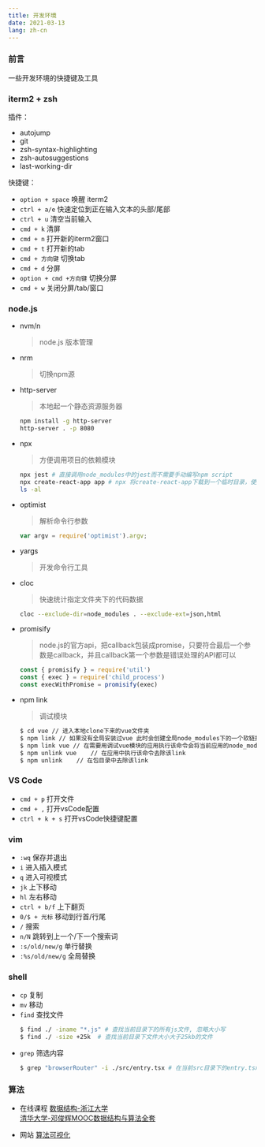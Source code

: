 ```yaml
---
title: 开发环境
date: 2021-03-13
lang: zh-cn
---
```


### 前言

一些开发环境的快捷键及工具

### iterm2 + zsh

插件：
- autojump
- git
- zsh-syntax-highlighting
- zsh-autosuggestions
- last-working-dir

快捷键：
- ``option + space`` 唤醒 iterm2
- ``ctrl + a/e`` 快速定位到正在输入文本的头部/尾部
- ``ctrl + u`` 清空当前输入
- ``cmd + k`` 清屏
- ``cmd + n`` 打开新的iterm2窗口
- ``cmd + t`` 打开新的tab
- ``cmd + 方向键`` 切换tab
- ``cmd + d`` 分屏
- ``option + cmd +方向键`` 切换分屏
- ``cmd + w`` 关闭分屏/tab/窗口

### node.js

- nvm/n
    > node.js 版本管理
- nrm
    > 切换npm源

- http-server
    > 本地起一个静态资源服务器
    ``` bash
    npm install -g http-server
    http-server . -p 8080
    ```
- npx
    > 方便调用项目的依赖模块
    ``` bash
    npx jest # 直接调用node_modules中的jest而不需要手动编写npm script
    npx create-react-app app # npx 将create-react-app下载到一个临时目录，使用以后再删除。使得你不需要全局安装
    ls -al
    ```
- optimist
    > 解析命令行参数
    ``` js
    var argv = require('optimist').argv;
    ```
- yargs
    > 开发命令行工具
- cloc
    > 快速统计指定文件夹下的代码数据
    ``` bash
    cloc --exclude-dir=node_modules . --exclude-ext=json,html
    ```
- promisify
    > node.js的官方api，把callback包装成promise，只要符合最后一个参数是callback，并且callback第一个参数是错误处理的API都可以
    ``` js
    const { promisify } = require('util')
    const { exec } = require('child_process')
    const execWithPromise = promisify(exec)
    ```
-  npm link
    > 调试模块
    ``` bash
    $ cd vue // 进入本地clone下来的vue文件夹
    $ npm link // 如果没有全局安装过vue 此时会创建全局node_modules下的一个软链接vue指向本地clone的vue入口文件
    $ npm link vue // 在需要用调试vue模块的应用执行该命令会将当前应用的node_modules/vue指向全局node_modules/vue软链接
    $ npm unlink vue    // 在应用中执行该命令去除该link
    $ npm unlink    // 在包目录中去除该link
    ```

### VS Code

- ``cmd + p`` 打开文件
- ``cmd + ,`` 打开vsCode配置
- ``ctrl + k + s`` 打开vsCode快捷键配置

### vim

- ``:wq`` 保存并退出
- ``i`` 进入插入模式
- ``q`` 进入可视模式
- ``jk`` 上下移动
- ``hl`` 左右移动
- ``ctrl + b/f`` 上下翻页
- ``0/$ + 光标`` 移动到行首/行尾
- ``/`` 搜索
- ``n/N`` 跳转到上一个/下一个搜索词
- ``:s/old/new/g`` 单行替换
- ``:%s/old/new/g`` 全局替换

### shell

- ``cp`` 复制
- ``mv`` 移动
- ``find`` 查找文件
    ``` bash
    $ find ./ -iname "*.js" # 查找当前目录下的所有js文件, 忽略大小写
    $ find ./ -size +25k  # 查找当前目录下文件大小大于25kb的文件
    ```
- ``grep`` 筛选内容
    ``` bash
    $ grep "browserRouter" -i ./src/entry.tsx # 在当前src目录下的entry.tsx文件中查找browserRouter关键字忽略大小写
    ```

### 算法

- 在线课程
    [数据结构-浙江大学](https://www.bilibili.com/video/av18586085?from=search&seid=15275956372728133584)  
    [清华大学-邓俊辉MOOC数据结构与算法全套](https://www.bilibili.com/video/av49361421?from=search&seid=2756779141930403558)

- 网站
    [算法可视化](https://visualgo.net/zh)
